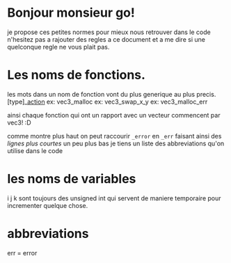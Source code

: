 # Bonjour monsieur go!

je propose ces petites normes pour mieux nous retrouver dans le code
n'hesitez pas a rajouter des regles a ce document et a me dire si une
quelconque regle ne vous plait pas.

# Les noms de fonctions.

les mots dans un nom de fonction vont du plus generique au plus precis.
[type]_[action]([arguments])
ex: vec3_malloc
ex: vec3_swap_x_y
ex: vec3_malloc_err

ainsi chaque fonction qui ont un rapport avec un vecteur commencent par
vec3! :D

comme montre plus haut on peut raccourir `_error` en `_err` faisant
ainsi des *lignes plus courtes* un peu plus bas je tiens un liste des
abbreviations qu'on utilise dans le code

# les noms de variables

i j k sont toujours des unsigned int qui servent de maniere temporaire
pour incrementer quelque chose.

# abbreviations

err = error
